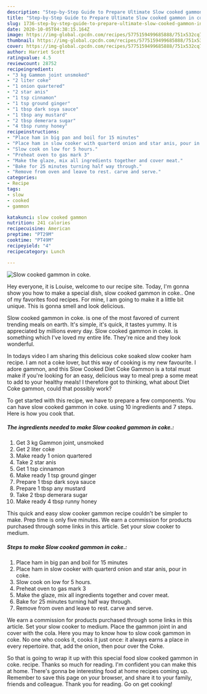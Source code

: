 ```yaml
---
description: "Step-by-Step Guide to Prepare Ultimate Slow cooked gammon in coke."
title: "Step-by-Step Guide to Prepare Ultimate Slow cooked gammon in coke."
slug: 1736-step-by-step-guide-to-prepare-ultimate-slow-cooked-gammon-in-coke
date: 2020-10-05T04:38:15.164Z
image: https://img-global.cpcdn.com/recipes/5775159499685888/751x532cq70/slow-cooked-gammon-in-coke-recipe-main-photo.jpg
thumbnail: https://img-global.cpcdn.com/recipes/5775159499685888/751x532cq70/slow-cooked-gammon-in-coke-recipe-main-photo.jpg
cover: https://img-global.cpcdn.com/recipes/5775159499685888/751x532cq70/slow-cooked-gammon-in-coke-recipe-main-photo.jpg
author: Harriet Scott
ratingvalue: 4.5
reviewcount: 28752
recipeingredient:
- "3 kg Gammon joint unsmoked"
- "2 liter coke"
- "1 onion quartered"
- "2 star anis"
- "1 tsp cinnamon"
- "1 tsp ground ginger"
- "1 tbsp dark soya sauce"
- "1 tbsp any mustard"
- "2 tbsp demerara sugar"
- "4 tbsp runny honey"
recipeinstructions:
- "Place ham in big pan and boil for 15 minutes"
- "Place ham in slow cooker with quarterd onion and star anis, pour in coke."
- "Slow cook on low for 5 hours."
- "Preheat oven to gas mark 3"
- "Make the glaze, mix all ingredients together and cover meat."
- "Bake for 25 minutes turning half way through."
- "Remove from oven and leave to rest. carve and serve."
categories:
- Recipe
tags:
- slow
- cooked
- gammon

katakunci: slow cooked gammon 
nutrition: 241 calories
recipecuisine: American
preptime: "PT29M"
cooktime: "PT49M"
recipeyield: "4"
recipecategory: Lunch

---
```



![Slow cooked gammon in coke.](https://img-global.cpcdn.com/recipes/5775159499685888/751x532cq70/slow-cooked-gammon-in-coke-recipe-main-photo.jpg)

Hey everyone, it is Louise, welcome to our recipe site. Today, I'm gonna show you how to make a special dish, slow cooked gammon in coke.. One of my favorites food recipes. For mine, I am going to make it a little bit unique. This is gonna smell and look delicious.

Slow cooked gammon in coke. is one of the most favored of current trending meals on earth. It's simple, it's quick, it tastes yummy. It is appreciated by millions every day. Slow cooked gammon in coke. is something which I've loved my entire life. They're nice and they look wonderful.

In todays video I am sharing this delicious coke soaked slow cooker ham recipe. I am not a coke lover, but this way of cooking is my new favourite. I adore gammon, and this Slow Cooked Diet Coke Gammon is a total must make if you&#39;re looking for an easy, delicious way to meal prep a some meat to add to your healthy meals! I therefore got to thinking, what about Diet Coke gammon, could that possibly work?


To get started with this recipe, we have to prepare a few components. You can have slow cooked gammon in coke. using 10 ingredients and 7 steps. Here is how you cook that.

<!--inarticleads1-->

##### The ingredients needed to make Slow cooked gammon in coke.:

1. Get 3 kg Gammon joint, unsmoked
1. Get 2 liter coke
1. Make ready 1 onion quartered
1. Take 2 star anis
1. Get 1 tsp cinnamon
1. Make ready 1 tsp ground ginger
1. Prepare 1 tbsp dark soya sauce
1. Prepare 1 tbsp any mustard
1. Take 2 tbsp demerara sugar
1. Make ready 4 tbsp runny honey


This quick and easy slow cooker gammon recipe couldn&#39;t be simpler to make. Prep time is only five minutes. We earn a commission for products purchased through some links in this article. Set your slow cooker to medium. 

<!--inarticleads2-->

##### Steps to make Slow cooked gammon in coke.:

1. Place ham in big pan and boil for 15 minutes
1. Place ham in slow cooker with quarterd onion and star anis, pour in coke.
1. Slow cook on low for 5 hours.
1. Preheat oven to gas mark 3
1. Make the glaze, mix all ingredients together and cover meat.
1. Bake for 25 minutes turning half way through.
1. Remove from oven and leave to rest. carve and serve.


We earn a commission for products purchased through some links in this article. Set your slow cooker to medium. Place the gammon joint in and cover with the cola. Here you may to know how to slow cook gammon in coke. No one who cooks it, cooks it just once: it always earns a place in every repertoire. that, add the onion, then pour over the Coke. 

So that is going to wrap it up with this special food slow cooked gammon in coke. recipe. Thanks so much for reading. I'm confident you can make this at home. There's gonna be interesting food at home recipes coming up. Remember to save this page on your browser, and share it to your family, friends and colleague. Thank you for reading. Go on get cooking!
